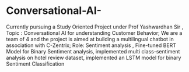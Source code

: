 # Conversational-AI-
Currently pursuing a Study Oriented Project under Prof Yashwardhan Sir , Topic : Conversational AI for understanding Customer Behavior; We are a team of 4 and the project is aimed at building a multilingual chatbot in association with C-Zentrix; Role: Sentiment analysis , Fine-tuned BERT Model for Binary Sentiment analysis, implemented multi class-sentiment analysis on hotel review dataset, implemented an LSTM model for binary Sentiment Classification
